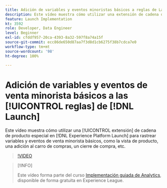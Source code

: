 ```yaml
---
title: Adición de variables y eventos minoristas básicos a reglas de Launch
description: Este vídeo muestra cómo utilizar una extensión de cadena de producto especial en Launch para rastrear variables y eventos de venta minorista básicos, como la vista de producto, una adición al carro de compras, un cierre de compra, etc.
feature: Launch Implementation
kt: 3592
role: Developer, Data Engineer
level: Beginner
exl-id: cfddf957-20ca-4393-8a32-597f8a74a15f
source-git-commit: ecc86de650d87aa7f3d8d1cb6275f38b7cdca7e0
workflow-type: tm+mt
source-wordcount: '98'
ht-degree: 100%

---
```


# Adición de variables y eventos de venta minorista básicos a las [!UICONTROL reglas] de [!DNL Launch]

Este vídeo muestra cómo utilizar una [!UICONTROL extensión] de cadena de producto especial en [!DNL Experience Platform Launch] para rastrear variables y eventos de venta minorista básicos, como la vista de producto, una adición al carro de compras, un cierre de compra, etc.

>[!VIDEO](https://video.tv.adobe.com/v/28763/?quality=12&learn=on)

>[!INFO]
>
> Este vídeo forma parte del curso [Implementación guiada de Analytics](https://experienceleague.adobe.com/?recommended=Analytics-D-1-2019.1), disponible de forma gratuita en Experience League.